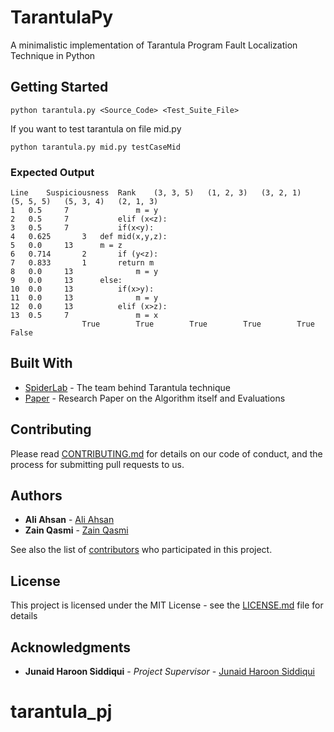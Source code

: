 # TarantulaPy

A minimalistic implementation of Tarantula Program Fault Localization Technique in Python

## Getting Started

```
python tarantula.py <Source_Code> <Test_Suite_File>
```

If you want to test tarantula on file mid.py

```
python tarantula.py mid.py testCaseMid
```

### Expected Output

```
Line	Suspiciousness	Rank	(3, 3, 5)	(1, 2, 3)	(3, 2, 1)	(5, 5, 5)	(5, 3, 4)	(2, 1, 3)
1	0.5		7				m = y
2	0.5		7			elif (x<z):
3	0.5		7			if(x<y):
4	0.625		3	def mid(x,y,z):
5	0.0		13		m = z
6	0.714		2		if (y<z):
7	0.833		1		return m
8	0.0		13				m = y
9	0.0		13		else:
10	0.0		13			if(x>y):
11	0.0		13				m = y
12	0.0		13			elif (x>z):
13	0.5		7				m = x
				True		True		True		True		True		False
```

## Built With

* [SpiderLab](http://spideruci.org/fault-localization/) - The team behind Tarantula technique
* [Paper](http://spideruci.org/papers/jones05.pdf) - Research Paper on the Algorithm itself and Evaluations

## Contributing

Please read [CONTRIBUTING.md](https://gist.github.com/PurpleBooth/b24679402957c63ec426) for details on our code of conduct, and the process for submitting pull requests to us.

## Authors

* **Ali Ahsan** - [Ali Ahsan](https://github.com/aliahsan07)
* **Zain Qasmi** - [Zain Qasmi](https://github.com/ZainQasmi)

See also the list of [contributors](https://github.com/your/project/contributors) who participated in this project.

## License

This project is licensed under the MIT License - see the [LICENSE.md](LICENSE.md) file for details

## Acknowledgments

* **Junaid Haroon Siddiqui** - *Project Supervisor* - [Junaid Haroon Siddiqui](https://github.com/jsiddiqui)
# tarantula_pj

